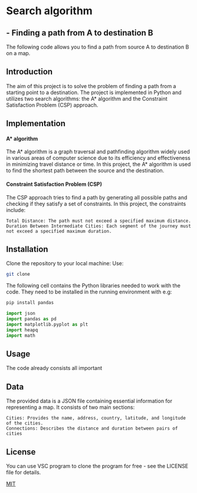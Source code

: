 # Search algorithm 
## - Finding a path from A to destination B
The following code allows you to find a path from source A to destination B on a map.

## Introduction 
The aim of this project is to solve the problem of finding a path from a starting point to a destination. 
The project is implemented in Python and utilizes two search algorithms: the A* algorithm and the Constraint Satisfaction Problem (CSP) approach. 

## Implementation
#### A* algorithm
The A* algorithm is a graph traversal and pathfinding algorithm widely used in various areas of computer science due to its efficiency and effectiveness in minimizing travel distance or time. In this project, the A* algorithm is used to find the shortest path between the source and the destination.

#### Constraint Satisfaction Problem (CSP)
The CSP approach tries to find a path by generating all possible paths and checking if they satisfy a set of constraints. 
In this project, the constraints include:

    Total Distance: The path must not exceed a specified maximum distance.
    Duration Between Intermediate Cities: Each segment of the journey must not exceed a specified maximum duration.
    
## Installation
Clone the repository to your local machine:
Use: 
```bash
git clone 
```

The following cell contains the Python libraries needed to work with the code. They need to be installed in the running environment with e.g:

```bash
pip install pandas
```

```python
import json
import pandas as pd
import matplotlib.pyplot as plt
import heapq
import math
```

## Usage 
The code already consists all important 


## Data
The provided data is a JSON file containing essential information for representing a map. It consists of two main sections:

    Cities: Provides the name, address, country, latitude, and longitude of the cities.
    Connections: Describes the distance and duration between pairs of cities

## License
You can use VSC program to clone the program for free - see the LICENSE file for details.

[MIT](https://choosealicense.com/licenses/mit/)
